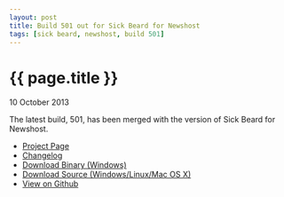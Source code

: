 ```yaml
---
layout: post
title: Build 501 out for Sick Beard for Newshost
tags: [sick beard, newshost, build 501]
---
```


{{ page.title }}
================

<p class="meta">10 October 2013</p>

The latest build, 501, has been merged with the version of Sick Beard for Newshost.

* [Project Page](http://hobblygobbly.co.vu/Sick-Beard/)
* [Changelog](http://hobblygobbly.co.vu/Sick-Beard/changelog/)
* [Download Binary (Windows)](https://github.com/hobblygobbly/Sick-Beard/releases/download/501/SickBeard-Newshost-0.2.4-win32-alpha-build-501.zip)
* [Download Source (Windows/Linux/Mac OS X)](https://github.com/hobblygobbly/Sick-Beard/archive/501.tar.gz)
* [View on Github](https://github.com/hobblygobbly/Sick-Beard/)
